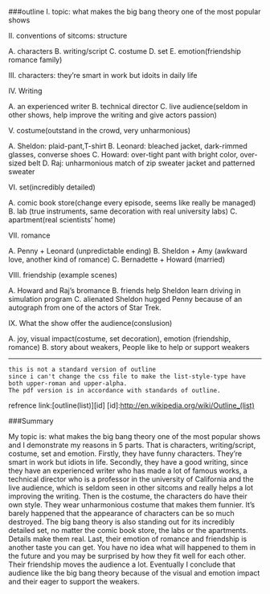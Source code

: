 ###outline
Ⅰ. topic: what makes the big bang theory one of the most popular shows
Ⅱ. conventions of sitcoms: structure
A. charactersB. writing/scriptC. costume
D. setE. emotion(friendship romance family)
	Ⅲ. characters: they’re smart in work but idoits in daily life
Ⅳ. Writing
A. an experienced writerB. technical directorC. live audience(seldom in other shows, help improve the writing and  give actors passion)
	Ⅴ. costume(outstand in the crowd, very unharmonious)
A. Sheldon: plaid-pant,T-shirtB. Leonard: bleached jacket, dark-rimmed glasses, converse shoesC. Howard: over-tight pant with bright color, over-sized beltD. Raj: unharmonious match of zip sweater jacket and patterned sweater
	Ⅵ. set(incredibly detailed)
A. comic book store(change every episode, seems like really be managed)B. lab (true instruments, same decoration with real university labs)C. apartment(real scientists’ home)
	Ⅶ. romance
A. Penny + Leonard (unpredictable ending)B. Sheldon + Amy (awkward love, another kind of romance)C. Bernadette + Howard (married)
	Ⅷ. friendship (example scenes)
A. Howard and Raj’s bromanceB. friends help Sheldon learn driving in simulation programC. alienated Sheldon hugged Penny because of an autograph from one of the actors of Star Trek.
	Ⅸ. What the show offer the audience(conslusion)
A. joy, visual impact(costume, set decoration), emotion (friendship, romance)B. story about weakers, People like to help or support weakers
- - - 	this is not a standard version of outline	since i can't change the css file to make the list-style-type have both upper-roman and upper-alpha. 	The pdf version is in accordance with standards of outline.
refrence link:[outline(list)][id]
[id]:http://en.wikipedia.org/wiki/Outline_(list)	
###Summary
My topic is: what makes the big bang theory one of the most popular shows and I demonstrate my reasons in 5 parts. That is characters, writing/script, costume, set and emotion. Firstly, they have funny characters. They’re smart in work but idiots in life. Secondly, they have a good writing, since they have an experienced writer who has made a lot of famous works, a technical director who is a professor in the university of California and the live audience, which is seldom seen in other sitcoms and really helps a lot improving the writing. Then is the costume, the characters do have their own style. They wear unharmonious costume that makes them funnier. It’s barely happened that the appearance of characters can be so much destroyed. The big bang theory is also standing out for its incredibly detailed set, no matter the comic book store, the labs or the apartments. Details make them real. Last, their emotion of romance and friendship is another taste you can get. You have no idea what will happened to them in the future and you may be surprised by how they fit well for each other. Their friendship moves the audience a lot. Eventually I conclude that audience like the big bang theory because of the visual and emotion impact and their eager to support the weakers.